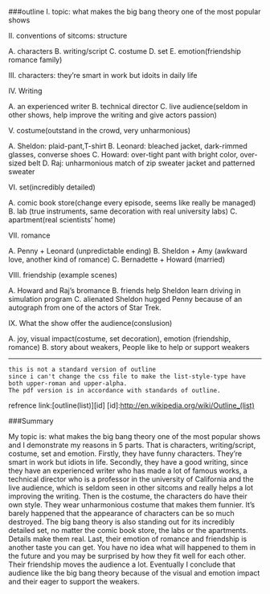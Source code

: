 ###outline
Ⅰ. topic: what makes the big bang theory one of the most popular shows
Ⅱ. conventions of sitcoms: structure
A. charactersB. writing/scriptC. costume
D. setE. emotion(friendship romance family)
	Ⅲ. characters: they’re smart in work but idoits in daily life
Ⅳ. Writing
A. an experienced writerB. technical directorC. live audience(seldom in other shows, help improve the writing and  give actors passion)
	Ⅴ. costume(outstand in the crowd, very unharmonious)
A. Sheldon: plaid-pant,T-shirtB. Leonard: bleached jacket, dark-rimmed glasses, converse shoesC. Howard: over-tight pant with bright color, over-sized beltD. Raj: unharmonious match of zip sweater jacket and patterned sweater
	Ⅵ. set(incredibly detailed)
A. comic book store(change every episode, seems like really be managed)B. lab (true instruments, same decoration with real university labs)C. apartment(real scientists’ home)
	Ⅶ. romance
A. Penny + Leonard (unpredictable ending)B. Sheldon + Amy (awkward love, another kind of romance)C. Bernadette + Howard (married)
	Ⅷ. friendship (example scenes)
A. Howard and Raj’s bromanceB. friends help Sheldon learn driving in simulation programC. alienated Sheldon hugged Penny because of an autograph from one of the actors of Star Trek.
	Ⅸ. What the show offer the audience(conslusion)
A. joy, visual impact(costume, set decoration), emotion (friendship, romance)B. story about weakers, People like to help or support weakers
- - - 	this is not a standard version of outline	since i can't change the css file to make the list-style-type have both upper-roman and upper-alpha. 	The pdf version is in accordance with standards of outline.
refrence link:[outline(list)][id]
[id]:http://en.wikipedia.org/wiki/Outline_(list)	
###Summary
My topic is: what makes the big bang theory one of the most popular shows and I demonstrate my reasons in 5 parts. That is characters, writing/script, costume, set and emotion. Firstly, they have funny characters. They’re smart in work but idiots in life. Secondly, they have a good writing, since they have an experienced writer who has made a lot of famous works, a technical director who is a professor in the university of California and the live audience, which is seldom seen in other sitcoms and really helps a lot improving the writing. Then is the costume, the characters do have their own style. They wear unharmonious costume that makes them funnier. It’s barely happened that the appearance of characters can be so much destroyed. The big bang theory is also standing out for its incredibly detailed set, no matter the comic book store, the labs or the apartments. Details make them real. Last, their emotion of romance and friendship is another taste you can get. You have no idea what will happened to them in the future and you may be surprised by how they fit well for each other. Their friendship moves the audience a lot. Eventually I conclude that audience like the big bang theory because of the visual and emotion impact and their eager to support the weakers.